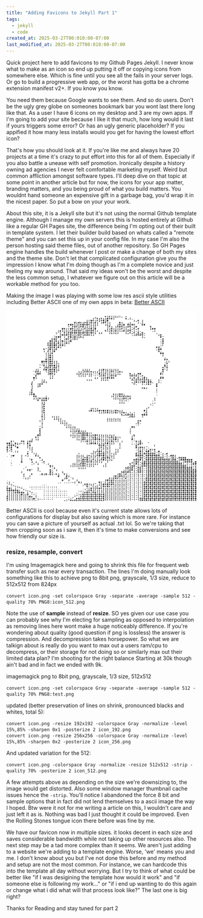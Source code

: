 ```yaml
---
title: "Adding Favicons to Jekyll Part 1"
tags:
  - jekyll
  - code
created_at: 2025-03-27T00:010:00-07:00
last_modified_at: 2025-03-27T00:010:00-07:00
---
```

Quick project here to add favicons to my Github Pages Jekyll. I never know what to make as an icon so end up putting it off or copying icons from somewhere else. Which is fine until you see all the fails in your server logs. Or go to build a progressive web app, or the worst has gotta be a chrome extension manifest v2+. If you know you know. 

You need them because Google wants to see them. And so do users. Don't be the ugly grey globe on someones bookmark bar you wont last there long like that. As a user I have 6 icons on my desktop and 3 are my own apps. If I'm going to add your site because I like it that much, how long would it last if yours triggers some error? Or has an ugly generic placeholder? If you appified it how many less installs would you get for having the lowest effort icon? 

That's how you should look at it. If you're like me and always have 20 projects at a time it's crazy to put effort into this for all of them. Especially if you also battle a unease with self promotion. Ironically despite a history owning ad agencies I never felt comfortable marketing myself. Weird but common affliction amongst software types. I'll deep dive on that topic at some point in another article but for now, the icons for your app matter, branding matters, and you being proud of what you build matters. You wouldnt hand someone an expensive gift in a garbage bag, you'd wrap it in the nicest paper. So put a bow on your your work. 

About this site, it is a Jekyll site but it's not using the normal Github template engine. Although I manage my own servers this is hosted entirely at Github like a regular GH Pages site, the difference being I'm opting out of their built in template system. I let their builder build based on whats called a "remote theme" and you can set this up in your config file. In my case I'm also the person hosting said theme files, out of another repository. So GH Pages engine handles the build whenever I post or make a change of both my sites and the theme site. Don't let that complicated configuration give you the impression I know what I'm doing though as I'm a complete novice and just feeling my way around. That said my ideas won't be the worst and despite the less common setup, I whatever we figure out on this article will be a workable method for you too. 

Making the image I was playing with some low res ascii style utilities including Better ASCII one of my own apps in beta: [Better ASCII](https://raykooyenga.com/apps/better-ascii/)

![Image](/assets/images/icon_512.png)

Better ASCII is cool because even it's current state allows lots of configurations for display but also saving which is more rare. For instance you can save a picture of yourself as actual .txt lol. So we're taking that then cropping soon as i saw it, then it's time to make conversions and see how friendly our size is. 

### resize, resample, convert

I'm using Imagemagick here and going to shrink this file for frequent web transfer such as near every transaction. The lines I'm doing manually look something like this to achieve png to 8bit png, grayscale, 1/3 size, reduce to 512x512 from 824px

```shell
convert icon.png -set colorspace Gray -separate -average -sample 512 -quality 70% PNG8:icon_512.png
```

Note the use of **sample** instead of **resize**. SO yes given our use case you can probably see why I'm electing for sampling as opposed to interpolation as removing lines here wont make a huge noticeably difference. If you're wondering about quality (good question if png is lossless) the answer is compression. And decompression takes horsepower. So what we are talkign about is really do you want to max out a users ram/cpu to decompress, or their storage for not doing so or similarly max out their limited data plan? I'm shooting for the right balance Starting at 30k though ain't bad and in fact we ended with 9k. 


imagemagick png to 8bit png, grayscale, 1/3 size, 512x512

```shell
convert icon.png -set colorspace Gray -separate -average -sample 512 -quality 70% PNG8:test.png
```

updated (better preservation of lines on shrink, pronounced blacks and whites, total 5):

```shell
convert icon.png -resize 192x192 -colorspace Gray -normalize -level 15%,85% -sharpen 0x1 -posterize 2 icon_192.png
convert icon.png -resize 256x256 -colorspace Gray -normalize -level 15%,85% -sharpen 0x2 -posterize 2 icon_256.png
```

And updated variation for the 512:

```shell
convert icon.png -colorspace Gray -normalize -resize 512x512 -strip -quality 70% -posterize 2 icon_512.png
```

A few attempts above as depending on the size we're downsizing to, the image would get distorted. Also some window manager thumbnail cache issues hence the ``-strip``. You'll notice I abandoned the force 8 bit and sample options that in fact did not lend themselves to a ascii image the way I hoped. Btw were it not for me writing a article on this, I wouldn't care and just left it as is. Nothing was bad I just thought it could be improved. Even the Rolling Stones tongue icon there before was fine by me.

We have our favicon now in multiple sizes. it looks decent in each size and saves considerable bandwidth while not taking up other resources also. The next step may be a tad more complex than it seems. We aren't just adding to a website we're adding to a template engine. Worse, 'we' means you and me. I don't know about you but I've not done this before and my method and setup are not the most common. For instance, we can hardcode this into the template all day without worrying. But I try to think of what could be better like "if I was desigining the template how would it work" and "if someone else is following my work..." or "if i end up wanting to do this again or change what i did what will that process look like?" The last one is big right?


Thanks for Reading and stay tuned for part 2
